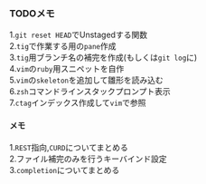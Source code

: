 ### TODOメモ  

1.`git reset HEAD`でUnstagedする関数  
2.`tig`で作業する用の`pane`作成  
3.`tig`用ブランチ名の補完を作成(もしくは`git log`に)  
4.`vim`の`ruby`用スニペットを自作  
5.`vim`の`skeleton`を追加して雛形を読み込む  
6.`zsh`コマンドラインスタックプロンプト表示  
7.`ctag`インデックス作成して`vim`で参照  

#### メモ  

1.`REST`指向,`CURD`についてまとめる  
2.ファイル補完のみを行うキーバインド設定  
3.`completion`についてまとめる  
